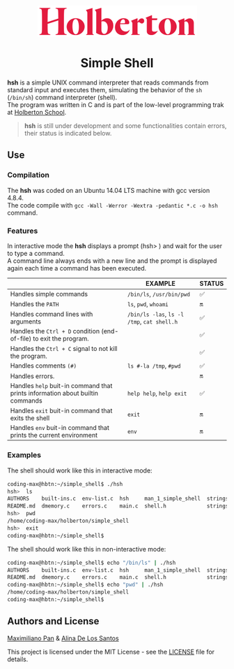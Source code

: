 <div align=center>  
    <img  
    style="text-align:center"  
    src="https://raw.githubusercontent.com/coding-max/hbtn_config/main/assets/hbtn_logo_low.png"  
    alt="Holberton School"/>  
    <h1 align="center"> Simple Shell </h1>  
</div>

**hsh** is a simple UNIX command interpreter that reads commands from standard input and executes them, simulating the behavior of the `sh`  (`/bin/sh`) command interpreter (shell).  
The program was written in C and is part of the low-level programming trak at [Holberton School](https://www.holbertonschool.com).  

> **hsh** is still under development and some functionalities contain errors, their status is indicated below.

## Use

### Compilation

The **hsh** was coded on an Ubuntu 14.04 LTS machine with gcc version 4.8.4.  
The code compile with `gcc -Wall -Werror -Wextra -pedantic *.c -o hsh` command.  

### Features

In interactive mode the **hsh** displays a prompt (hsh> ) and wait for the user to type a command.  
A command line always ends with a new line and the prompt is displayed again each time a command has been executed.  

|                                                                       |EXAMPLE                                     | STATUS
|-----------------------------------------------------------------------|--------------------------------------------|--------------------|
| Handles simple commands                                               |`/bin/ls`, `/usr/bin/pwd`                   | :white_check_mark: |
| Handles the `PATH`                                                    |`ls`, `pwd`, `whoami`                       | :on:               |
| Handles command lines with arguments                                  |`/bin/ls -las`, `ls -l /tmp`, `cat shell.h` | :white_check_mark: |
| Handles the `Ctrl + D` condition (end-of-file) to exit the program.   |                                            | :white_check_mark: |
| Handles the `Ctrl + C` signal to not kill the program.                |                                            | :white_check_mark: |
| Handles comments `(#)`                                                |`ls #-la /tmp`, `#pwd`                      | :white_check_mark: |
| Handles errors.                                                       |                                            | :on:               |
| Handles `help` buit-in command that prints information about builtin commands  | `help help`, `help exit`          | :white_check_mark: |
| Handles `exit` buit-in command that exits the shell                   | `exit`                                     | :on:               |
| Handles `env` buit-in command that prints the current environment     | `env`                                      | :on:               |

### Examples

The shell should work like this in interactive mode:  

```bash
coding-max@hbtn:~/simple_shell$ ./hsh
hsh>  ls
AUTHORS    built-ins.c  env-list.c  hsh     man_1_simple_shell  strings-1.c
README.md  dmemory.c    errors.c    main.c  shell.h             strings-2.c
hsh>  pwd
/home/coding-max/holberton/simple_shell
hsh>  exit
coding-max@hbtn:~/simple_shell$
```

The shell should work like this in non-interactive mode:  

```bash
coding-max@hbtn:~/simple_shell$ echo "/bin/ls" | ./hsh
AUTHORS    built-ins.c  env-list.c  hsh     man_1_simple_shell  strings-1.c
README.md  dmemory.c    errors.c    main.c  shell.h             strings-2.c
coding-max@hbtn:~/simple_shell$ echo "pwd" | ./hsh
/home/coding-max/holberton/simple_shell
coding-max@hbtn:~/simple_shell$
```

## Authors and License

[Maximiliano Pan](https://github.com/coding-max) & [Alina De Los Santos](https://github.com/alina-delossantos)  

This project is licensed under the MIT License - see the [LICENSE](https://github.com/coding-max/simple_shell/blob/main/LICENSE) file for details.
